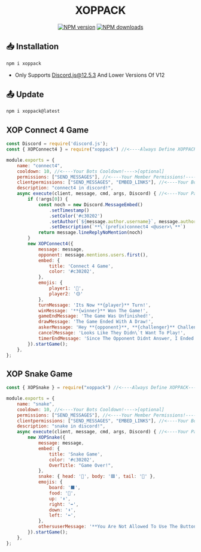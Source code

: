 <h1 align="center"><strong>XOPPACK</h1></strong>
<p align="center">
    <a href="https://www.npmjs.com/package/discord.js"><img src="https://img.shields.io/npm/v/discord.js.svg?maxAge=3600" alt="NPM version" /></a>
    <a href="https://www.npmjs.com/package/discord.js"><img src="https://img.shields.io/npm/dt/discord.js.svg?maxAge=3600" alt="NPM downloads" /></a>
</p>

## **📥 Installation**
```js
npm i xoppack
```

- Only Supports Discord.js@12.5.3 And Lower Versions Of V12

## **📤 Update**
```js
npm i xoppack@latest
```

## **XOP Connect 4 Game**
```js
const Discord = require('discord.js');
const { XOPConnect4 } = require("xoppack") //<----Always Define XOPPACK---->

module.exports = {
    name: "connect4",
    cooldown: 10, //<----Your Bots Cooldown!---->[optional]
    permissions: ["SEND_MESSAGES"], //<----Your Member Permissions!---->[optional]
    clientpermissions: ["SEND_MESSAGES", "EMBED_LINKS"], //<----Your Bots Permissions!---->[optional]
    description: "connect4 in discord!",
    async execute(client, message, cmd, args, Discord) { //<----Your Parameters---->
        if (!args[0]) {
            const noch = new Discord.MessageEmbed()
                .setTimestamp()
                .setColor('#c30202')
                .setAuthor(`${message.author.username}`, message.author.displayAvatarURL({ dynamic: true }))
                .setDescription(`**\`(prefix)connect4 <@user>\`**`)
            return message.lineReplyNoMention(noch)
        }
        new XOPConnect4({
            message: message,
            opponent: message.mentions.users.first(),
            embed: {
                title: 'Connect 4 Game',
                color: '#c30202',
            },
            emojis: {
                player1: '🔴',
                player2: '🟡'
            },
            turnMessage: 'Its Now **{player}** Turn!',
            winMessage: '**{winner}** Won The Game!',
            gameEndMessage: 'The Game Was Unfinished!',
            drawMessage: 'The Game Ended With A Draw!',
            askerMessage: 'Hey **{opponent}**, **{challenger}** Challenged You For A Game Of Connect 4!',
            cancelMessage: 'Looks Like They Didn\`t Want To Play!',
            timerEndMessage: 'Since The Opponent Didnt Answer, I Ended The Game!',
        }).startGame();
    },
};
```

## **XOP Snake Game**
```js
const { XOPSnake } = require("xoppack") //<----Always Define XOPPACK---->

module.exports = {
    name: "snake",
    cooldown: 10, //<----Your Bots Cooldown!---->[optional]
    permissions: ["SEND_MESSAGES"], //<----Your Member Permissions!---->[optional]
    clientpermissions: ["SEND_MESSAGES", "EMBED_LINKS"], //<----Your Bots Permissions!---->[optional]
    description: "snake in discord!",
    async execute(client, message, cmd, args, Discord) { //<----Your Parameters---->
        new XOPSnake({
            message: message,
            embed: {
                title: 'Snake Game',
                color: '#c30202',
                OverTitle: "Game Over!",
            },
            snake: { head: '🔴', body: '🟥', tail: '🔴' },
            emojis: {
                board: '⬛',
                food: '🍌',
                up: '⬆️',
                right: '➡️',
                down: '⬇️',
                left: '⬅️',
            },
            othersuserMessage: '**You Are Not Allowed To Use The Buttons For The Snake Game!**',
        }).startGame();
    },
};
```